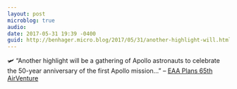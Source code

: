 ```yaml
---
layout: post
microblog: true
audio: 
date: 2017-05-31 19:39 -0400
guid: http://benhager.micro.blog/2017/05/31/another-highlight-will.html
---
```

🛩 “Another highlight will be a gathering of Apollo astronauts to celebrate the 50-year anniversary of the first Apollo mission…” – [EAA Plans 65th AirVenture](https://www.avweb.com/avwebflash/news/EAA-Plans-65th-AirVenture-229083-1.html)
